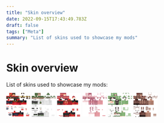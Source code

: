 ```yaml
---
title: "Skin overview"
date: 2022-09-15T17:43:49.783Z
draft: false
tags: ["Meta"]
summary: "List of skins used to showcase my mods"
---
```

# Skin overview

List of skins used to showcase my mods:

![](/skins/1.png) ![](/skins/2.png) ![](/skins/3.png) ![](/skins/4.png) ![](/skins/5.png) ![](/skins/6.png)